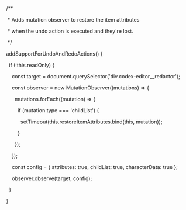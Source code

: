   /**

   * Adds mutation observer to restore the item attributes

   * when the undo action is executed and they're lost.

   */

  addSupportForUndoAndRedoActions() {

    if (!this.readOnly) {

      const target = document.querySelector('div.codex-editor__redactor');

  

      const observer = new MutationObserver((mutations) => {

        mutations.forEach((mutation) => {

          if (mutation.type === 'childList') {

            setTimeout(this.restoreItemAttributes.bind(this, mutation));

          }

        });

      });

  

      const config = { attributes: true, childList: true, characterData: true };

  

      observer.observe(target, config);

    }

  }
